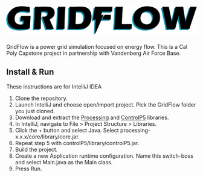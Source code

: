 ![GridFlow Logo](lib/logo.png)
---
GridFlow is a power grid simulation focused on energy flow. This is a Cal Poly Capstone project in partnership with Vandenberg Air Force Base. 

## Install & Run
These instructions are for IntelliJ IDEA
1. Clone the repository.
2. Launch IntelliJ and choose open/import project. Pick the GridFlow folder you just cloned.
3. Download and extract the [Processing](https://processing.org/download/) and [ControlP5](http://www.sojamo.de/libraries/controlP5/) libraries.
4. In IntelliJ, navigate to File > Project Structure > Libraries.
5. Click the + button and select Java. Select processing-x.x.x/core/library/core.jar.
6. Repeat step 5 with controlP5/library/controlP5.jar.
7. Build the project.
8. Create a new Application runtime configuration. Name this switch-boss and select Main.java as the Main class.
9. Press Run.
